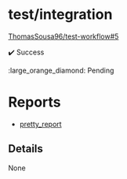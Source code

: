 # test/integration

[ThomasSousa96/test-workflow#5](https://github.com/ThomasSousa96/test-workflow/pull/5)

<!-- :large_orange_diamond: Pending -->
:heavy_check_mark: Success
<!-- :x: Failure -->
<!-- :o: Error -->:large_orange_diamond: Pending
<!-- :heavy_check_mark: Success -->
<!-- :x: Failure -->
<!-- :o: Error -->
# Reports

- [pretty_report](pretty_report.html)

## Details

None
